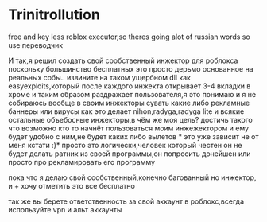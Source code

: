# Trinitrollution
free and key less roblox executor,so theres going alot of russian words so use переводчик

И так,я решил создать свой сообственный инжектор для роблокса  поскольку большинство бесплатных это просто дерьмо основанное на реальных собы.. извините
на таком ущербном dll как easyexploits,который после каждого инжекта открывает 3-4 вкладки в хроме и таким образом раздражает пользователя,я это понимаю и я не собираюсь вообще в своим инжекторы сувать какие либо рекламные баннеры или вирусы как это делает nihon,radyga,radyga lite и всякие остальные объебосные инжекторы,в чём же моя цель? достичь такого что возможно кто то начнёт пользоваться моим инжежектором и ему будет удобно с ним,не будет каких либо вылетов * это уже зависит не от меня кстати :)* просто это логически,человек который честен он не будет делать ратник из своей программы,он попросить донейшен или просто про рекламировать его программу 


пока что я делаю свой сообственный,конечно багованный но инжектор, и + хочу отметить это все бесплатно

так же вы берете ответственность за свой аккаунт в роблокс,всегда используйте vpn и альт аккаунты 
